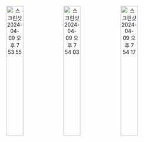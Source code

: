 <p align="center">
<img width="30%" alt="스크린샷 2024-04-09 오후 7 53 55" src="https://github.com/Greeddk/AppStorePractice/assets/116425551/90d6565d-6e91-4555-b3db-d0f9ccde393b">
<img width="30%" alt="스크린샷 2024-04-09 오후 7 54 03" src="https://github.com/Greeddk/AppStorePractice/assets/116425551/8ba4ce02-1e11-441d-8c76-9915b1606ede">
<img width="30%" alt="스크린샷 2024-04-09 오후 7 54 17" src="https://github.com/Greeddk/AppStorePractice/assets/116425551/42b3e306-c708-4910-b434-d784855439f1">
</p>

